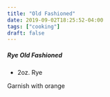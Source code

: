 ```yaml
---
title: "Old Fashioned"
date: 2019-09-02T18:25:52-04:00
tags: ["cooking"]
draft: false
---
```


<div class="cards">
<div class="card">
    <h5 class="card-header">Rye Old Fashioned</h5>
    <p class="card-body">
    <ul>
    <li>2oz. Rye</li>
    </ul>
    </p>
    <div class="card-footer center text-center"><p>Garnish with orange</p></div>
</div>
</div>